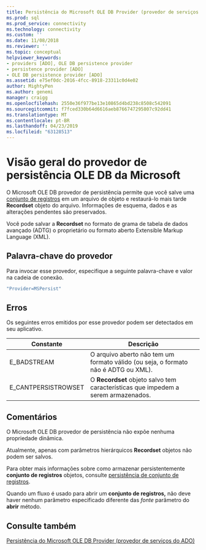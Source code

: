 ```yaml
---
title: Persistência do Microsoft OLE DB Provider (provedor de serviços do ADO) | Microsoft Docs
ms.prod: sql
ms.prod_service: connectivity
ms.technology: connectivity
ms.custom: ''
ms.date: 11/08/2018
ms.reviewer: ''
ms.topic: conceptual
helpviewer_keywords:
- providers [ADO], OLE DB persistence provider
- persistence provider [ADO]
- OLE DB persistence provider [ADO]
ms.assetid: e75ef0dc-2016-4fcc-8918-23311c0d4e02
author: MightyPen
ms.author: genemi
manager: craigg
ms.openlocfilehash: 2550e36f977be13e10865d4bd238c8508c542091
ms.sourcegitcommit: f7fced330b64d6616aeb8766747295807c92dd41
ms.translationtype: MT
ms.contentlocale: pt-BR
ms.lasthandoff: 04/23/2019
ms.locfileid: "63128513"
---
```

# <a name="microsoft-ole-db-persistence-provider-overview"></a>Visão geral do provedor de persistência OLE DB da Microsoft
O Microsoft OLE DB provedor de persistência permite que você salve uma [conjunto de registros](../../../ado/reference/ado-api/recordset-object-ado.md) em um arquivo de objeto e restaurá-lo mais tarde **Recordset** objeto do arquivo. Informações de esquema, dados e as alterações pendentes são preservados.

 Você pode salvar a **Recordset** no formato de grama de tabela de dados avançado (ADTG) o proprietário ou formato aberto Extensible Markup Language (XML).

## <a name="provider-keyword"></a>Palavra-chave do provedor
 Para invocar esse provedor, especifique a seguinte palavra-chave e valor na cadeia de conexão.

```vb
"Provider=MSPersist"
```

## <a name="errors"></a>Erros
 Os seguintes erros emitidos por esse provedor podem ser detectados em seu aplicativo.

|Constante|Descrição|
|--------------|-----------------|
|E_BADSTREAM|O arquivo aberto não tem um formato válido (ou seja, o formato não é ADTG ou XML).|
|E_CANTPERSISTROWSET|O **Recordset** objeto salvo tem características que impedem a serem armazenados.|

## <a name="remarks"></a>Comentários
 O Microsoft OLE DB provedor de persistência não expõe nenhuma propriedade dinâmica.

 Atualmente, apenas com parâmetros hierárquicos **Recordset** objetos não podem ser salvos.

 Para obter mais informações sobre como armazenar persistentemente **conjunto de registros** objetos, consulte [persistência de conjunto de registros](../../../ado/guide/data/more-about-recordset-persistence.md).

 Quando um fluxo é usado para abrir um **conjunto de registros,** não deve haver nenhum parâmetro especificado diferente das *fonte* parâmetro do **abrir** método.

## <a name="see-also"></a>Consulte também
[Persistência do Microsoft OLE DB Provider (provedor de serviços do ADO)](../../../ado/guide/appendixes/microsoft-ole-db-persistence-provider-ado-service-provider.md)
